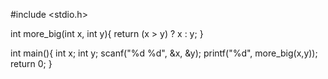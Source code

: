 #include <stdio.h>

int more_big(int x, int y){
    return (x > y) ? x : y;
}

int main(){
    int x;
    int y;
    scanf("%d %d", &x, &y);
    printf("%d", more_big(x,y));
    return 0;
}
